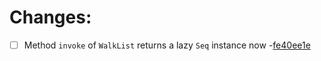 
#  Changes:
 * [ ] Method `invoke` of `WalkList` returns a lazy `Seq` instance now -[fe40ee1e](https://github.com/rakudo/rakudo/commit/fe40ee1e)